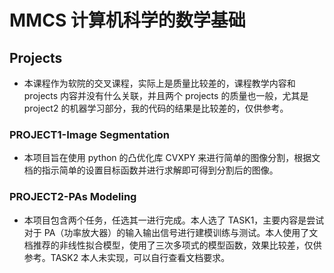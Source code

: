 # MMCS 计算机科学的数学基础

## Projects

- 本课程作为软院的交叉课程，实际上是质量比较差的，课程教学内容和 projects 内容并没有什么关联，并且两个 projects 的质量也一般，尤其是 project2 的机器学习部分，我的代码的结果是比较差的，仅供参考。

### PROJECT1-Image Segmentation

- 本项目旨在使用 python 的凸优化库 CVXPY 来进行简单的图像分割，根据文档的指示简单的设置目标函数并进行求解即可得到分割后的图像。

### PROJECT2-PAs Modeling

- 本项目包含两个任务，任选其一进行完成。本人选了 TASK1，主要内容是尝试对于 PA（功率放大器）的输入输出信号进行建模训练与测试。本人使用了文档推荐的非线性拟合模型，使用了三次多项式的模型函数，效果比较差，仅供参考。TASK2 本人未实现，可以自行查看文档要求。
